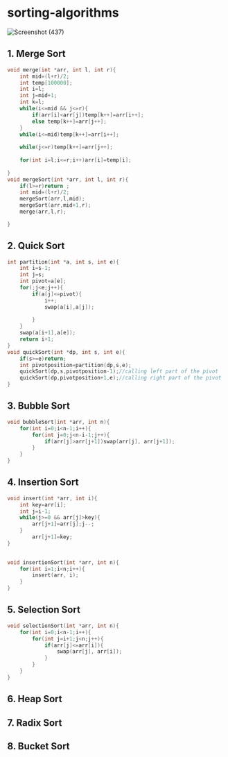 # sorting-algorithms
![Screenshot (437)](https://user-images.githubusercontent.com/47795037/121123977-c6e11000-c841-11eb-95d4-0d6566b3e3d4.png)

## 1. Merge Sort
```cpp
void merge(int *arr, int l, int r){
    int mid=(l+r)/2;
	int temp[100000];
	int i=l;
	int j=mid+1;
    int k=l;
    while(i<=mid && j<=r){
		if(arr[i]<arr[j])temp[k++]=arr[i++];
		else temp[k++]=arr[j++];
	}
	while(i<=mid)temp[k++]=arr[i++];
	  
	while(j<=r)temp[k++]=arr[j++];
	
	for(int i=l;i<=r;i++)arr[i]=temp[i];
	
}
void mergeSort(int *arr, int l, int r){
	if(l>=r)return ;
	int mid=(l+r)/2;
	mergeSort(arr,l,mid);
	mergeSort(arr,mid+1,r);
	merge(arr,l,r);

}
```
## 2. Quick Sort
```cpp
int partition(int *a, int s, int e){
	int i=s-1;
	int j=s;
	int pivot=a[e];
	for(;j<e;j++){
        if(a[j]<=pivot){
        	i++;
		    swap(a[i],a[j]);
		    
	    }
	}
	swap(a[i+1],a[e]);
	return i+1;
}
void quickSort(int *dp, int s, int e){
	if(s>=e)return;
	int pivotposition=partition(dp,s,e);
	quickSort(dp,s,pivotposition-1);//calling left part of the pivot
	quickSort(dp,pivotposition+1,e);//calling right part of the pivot
}
```
## 3. Bubble Sort
```cpp
void bubbleSort(int *arr, int n){
    for(int i=0;i<n-1;i++){
        for(int j=0;j<n-i-1;j++){
            if(arr[j]>arr[j+1])swap(arr[j], arr[j+1]);
        }
    }    
}
```
## 4. Insertion Sort
```cpp
void insert(int *arr, int i){   
    int key=arr[i];
    int j=i-1;
    while(j>=0 && arr[j]>key){
        arr[j+1]=arr[j];j--;
    }
        arr[j+1]=key;
}
 

void insertionSort(int *arr, int n){
    for(int i=1;i<n;i++){
        insert(arr, i);
    }
}
````
## 5. Selection Sort
```cpp
void selectionSort(int *arr, int n){  
    for(int i=0;i<n-1;i++){
        for(int j=i+1;j<n;j++){
            if(arr[j]<=arr[i]){
                swap(arr[j], arr[i]);
            }
        }
    }
}
```
## 6. Heap Sort
## 7. Radix Sort
## 8. Bucket Sort
